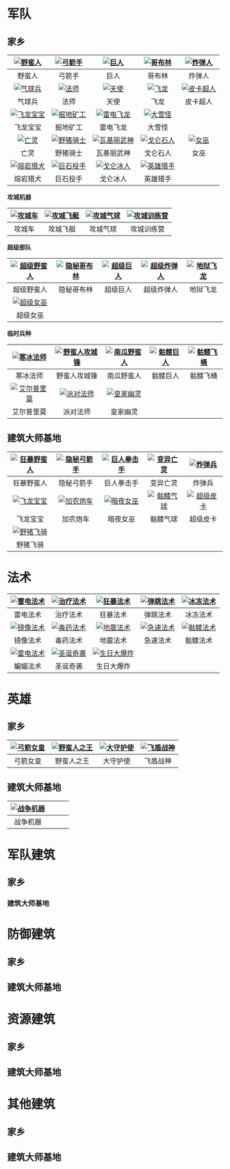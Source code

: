 # 军队

## 家乡

|[![野蛮人](/wiki/Troops/HomeVillage/Barbarian/icon.png "野蛮人")](/wiki/Troops/HomeVillage/Barbarian/wiki.md)|[![弓箭手](/wiki/Troops/HomeVillage/Archer/icon.png "弓箭手")](/wiki/Troops/HomeVillage/Archer/wiki.md)|[![巨人](/wiki/Troops/HomeVillage/Giant/icon.png "巨人")](/wiki/Troops/HomeVillage/Giant/wiki.md)|[![哥布林](/wiki/Troops/HomeVillage/Goblin/icon.png "哥布林")](/wiki/Troops/HomeVillage/Goblin/wiki.md)|[![炸弹人](/wiki/Troops/HomeVillage/WallBreaker/icon.png "炸弹人")](/wiki/Troops/HomeVillage/WallBreaker/wiki.md)|
|:-:|:-:|:-:|:-:|:-:|
|野蛮人|弓箭手|巨人|哥布林|炸弹人|
[![气球兵](/wiki/Troops/HomeVillage/Balloon/icon.png "气球兵")](/wiki/Troops/HomeVillage/Balloon/wiki.md)|[![法师](/wiki/Troops/HomeVillage/Wizard/icon.png "法师")](/wiki/Troops/HomeVillage/Wizard/wiki.md)|[![天使](/wiki/Troops/HomeVillage/Healer/icon.png "天使")](/wiki/Troops/HomeVillage/Healer/wiki.md)|[![飞龙](/wiki/Troops/HomeVillage/Dragon/icon.png "飞龙")](/wiki/Troops/HomeVillage/Dragon/wiki.md)|[![皮卡超人](/wiki/Troops/HomeVillage/PEKKA/icon.png "皮卡超人")](/wiki/Troops/HomeVillage/PEKKA/wiki.md)|
|气球兵|法师|天使|飞龙|皮卡超人|
[![飞龙宝宝](/wiki/Troops/HomeVillage/BabyDragon/icon.png "飞龙宝宝")](/wiki/Troops/HomeVillage/BabyDragon/wiki.md)|[![掘地矿工](/wiki/Troops/HomeVillage/Miner/icon.png "掘地矿工")](/wiki/Troops/HomeVillage/Miner/wiki.md)|[![雷电飞龙](/wiki/Troops/HomeVillage/ElectroDragon/icon.png "雷电飞龙")](/wiki/Troops/HomeVillage/ElectroDragon/wiki.md)|[![大雪怪](/wiki/Troops/HomeVillage/Yeti/icon.png "大雪怪")](/wiki/Troops/HomeVillage/Yeti/wiki.md)|
飞龙宝宝|掘地矿工|雷电飞龙|大雪怪|
|[![亡灵](/wiki/Troops/HomeVillage/Gargoyle/icon.png "亡灵")](/wiki/Troops/HomeVillage/Gargoyle/wiki.md)|[![野猪骑士](/wiki/Troops/HomeVillage/BoarRider/icon.png "野猪骑士")](/wiki/Troops/HomeVillage/BoarRider/wiki.md)|[![瓦基丽武神](/wiki/Troops/HomeVillage/Valkyrie/icon.png "瓦基丽武神")](/wiki/Troops/HomeVillage/Valkyrie/wiki.md)|[![戈仑石人](/wiki/Troops/HomeVillage/Golem/icon.png "戈仑石人")](/wiki/Troops/HomeVillage/Golem/wiki.md)|[![女巫](/wiki/Troops/HomeVillage/Witch/icon.png "女巫")](/wiki/Troops/HomeVillage/Witch/wiki.md)|
|亡灵|野猪骑士|瓦基丽武神|戈仑石人|女巫|
|[![熔岩猎犬](/wiki/Troops/HomeVillage/LavaHound/icon.png "熔岩猎犬")](/wiki/Troops/HomeVillage/LavaHound/wiki.md)|[![巨石投手](/wiki/Troops/HomeVillage/Bowler/icon.png "巨石投手")](/wiki/Troops/HomeVillage/Bowler/wiki.md)|[![戈仑冰人](/wiki/Troops/HomeVillage/IceGolem/icon.png "戈仑冰人")](/wiki/Troops/HomeVillage/IceGolem/wiki.md)|[![英雄猎手](/wiki/Troops/HomeVillage/Headhunter/icon.png "英雄猎手")](/wiki/Troops/HomeVillage/Headhunter/wiki.md)|
|熔岩猎犬|巨石投手|戈仑冰人|英雄猎手|

**攻城机器**

|[![攻城车](/wiki/Troops/HomeVillage/Wallwrecker/icon.png "攻城车")](/wiki/Troops/HomeVillage/Wallwrecker/wiki.md)|[![攻城飞艇](/wiki/Troops/HomeVillage/BattleBlimp/icon.png "攻城飞艇")](/wiki/Troops/HomeVillage/BattleBlimp/wiki.md)|[![攻城气球](/wiki/Troops/HomeVillage/StoneSlammer/icon.png "攻城气球")](/wiki/Troops/HomeVillage/StoneSlammer/wiki.md)|[![攻城训练营](/wiki/Troops/HomeVillage/SiegeBarracks/icon.png "攻城训练营")](/wiki/Troops/HomeVillage/SiegeBarracks/wiki.md)|
|:-:|:-:|:-:|:-:|
|攻城车|攻城飞艇|攻城气球|攻城训练营|

**超级部队**

|[![超级野蛮人](/wiki/Troops/HomeVillage/SuperBarbarian/icon.png "超级野蛮人")](/wiki/Troops/HomeVillage/SuperBarbarian/wiki.md)|[![隐秘哥布林](/wiki/Troops/HomeVillage/SneakyGoblin/icon.png "隐秘哥布林")](/wiki/Troops/HomeVillage/SneakyGoblin/wiki.md)|[![超级巨人](/wiki/Troops/HomeVillage/SuperGiant/icon.png "超级巨人")](/wiki/Troops/HomeVillage/SuperGiant/wiki.md)|[![超级炸弹人](/wiki/Troops/HomeVillage/SuperWallBreaker/icon.png "超级炸弹人")](/wiki/Troops/HomeVillage/SuperWallBreaker/wiki.md)|[![地狱飞龙](/wiki/Troops/HomeVillage/InfernoDragon/icon.png "地狱飞龙")](/wiki/Troops/HomeVillage/InfernoDragon/wiki.md)|
|:-:|:-:|:-:|:-:|:-:|
|超级野蛮人|隐秘哥布林|超级巨人|超级炸弹人|地狱飞龙|
|[![超级女巫](/wiki/Troops/HomeVillage/SuperWitch/icon.png "超级女巫")](/wiki/Troops/HomeVillage/SuperWitch/wiki.md)|
|超级女巫|


**临时兵种**

|[![寒冰法师](/wiki/Troops/HomeVillage/IceWizard/icon.png "寒冰法师")](/wiki/Troops/HomeVillage/IceWizard/wiki.md)|[![野蛮人攻城锤](/wiki/Troops/HomeVillage/BattleRam/icon.png "野蛮人攻城锤")](/wiki/Troops/HomeVillage/BattleRam/wiki.md)|[![南瓜野蛮人](/wiki/Troops/HomeVillage/PumpkinBarbarian/icon.png "南瓜野蛮人")](/wiki/Troops/HomeVillage/PumpkinBarbarian/wiki.md)|[![骷髅巨人](/wiki/Troops/HomeVillage/GiantSkeleton/icon.png "骷髅巨人")](/wiki/Troops/HomeVillage/GiantSkeleton/wiki.md)|[![骷髅飞桶](/wiki/Troops/HomeVillage/SkeletonBarrel/icon.png "骷髅飞桶")](/wiki/Troops/HomeVillage/SkeletonBarrel/wiki.md)|
|:-:|:-:|:-:|:-:|:-:|
|寒冰法师|野蛮人攻城锤|南瓜野蛮人|骷髅巨人|骷髅飞桶|
|[![艾尔普里莫](/wiki/Troops/HomeVillage/ElPrimo/icon.png "艾尔普里莫")](/wiki/Troops/HomeVillage/ElPrimo/wiki.md)|[![派对法师](/wiki/Troops/HomeVillage/PartyWizard/icon.png "派对法师")](/wiki/Troops/HomeVillage/PartyWizard/wiki.md)|[![皇家幽灵](/wiki/Troops/HomeVillage/RoyalGhost/icon.png "皇家幽灵")](/wiki/Troops/HomeVillage/RoyalGhost/wiki.md)|
|艾尔普里莫|派对法师|皇家幽灵|


## 建筑大师基地

|[![狂暴野蛮人](/wiki/Troops/BuilderBase/RagedBarbarian/icon.png "狂暴野蛮人")](/wiki/Troops/BuilderBase/RagedBarbarian/wiki.md)|[![隐秘弓箭手](/wiki/Troops/BuilderBase/SneakyArcher/icon.png "隐秘弓箭手")](/wiki/Troops/BuilderBase/SneakyArcher/wiki.md)|[![巨人拳击手](/wiki/Troops/BuilderBase/BoxerGiant/icon.png "巨人拳击手")](/wiki/Troops/BuilderBase/BoxerGiant/wiki.md)|[![变异亡灵](/wiki/Troops/BuilderBase/BetaMinion/icon.png "变异亡灵")](/wiki/Troops/BuilderBase/BetaMinion/wiki.md)|[![炸弹兵](/wiki/Troops/BuilderBase/Bomber/icon.png "炸弹兵")](/wiki/Troops/BuilderBase/Bomber/wiki.md)|
|:-:|:-:|:-:|:-:|:-:|
|狂暴野蛮人|隐秘弓箭手|巨人拳击手|变异亡灵|炸弹兵|
|[![飞龙宝宝](/wiki/Troops/BuilderBase/BabyDragon/icon.png "飞龙宝宝")](/wiki/Troops/BuilderBase/BabyDragon/wiki.md)|[![加农炮车](/wiki/Troops/BuilderBase/CannonCart/icon.png "加农炮车")](/wiki/Troops/BuilderBase/CannonCart/wiki.md)|    [![暗夜女巫](/wiki/Troops/BuilderBase/NightWitch/icon.png "暗夜女巫")](/wiki/Troops/BuilderBase/NightWitch/wiki.md)|    [![骷髅气球](/wiki/Troops/BuilderBase/DropShip/icon.png "骷髅气球")](/wiki/Troops/BuilderBase/DropShip/wiki.md)|    [![超级皮卡](/wiki/Troops/BuilderBase/SuperPEKKA/icon.png "超级皮卡")](/wiki/Troops/BuilderBase/SuperPEKKA/wiki.md)|   
|飞龙宝宝|加农炮车|暗夜女巫|骷髅气球|超级皮卡|
[![野猪飞骑](/wiki/Troops/BuilderBase/HogGlider/icon.png "野猪飞骑")](/wiki/Troops/BuilderBase/HogGlider/wiki.md)|
|野猪飞骑|

# 法术

|[![雷电法术](/wiki/Spells/LightningSpell/icon.png "雷电法术")](/wiki/Spells/LightningSpell/wiki.md)|[![治疗法术](/wiki/Spells/HealingSpell/icon.png "治疗法术")](/wiki/Spells/HealingSpell/wiki.md)|[![狂暴法术](/wiki/Spells/RageSpell/icon.png "狂暴法术")](/wiki/Spells/RageSpell/wiki.md)|[![弹跳法术](/wiki/Spells/JumpSpell/icon.png "弹跳法术")](/wiki/Spells/JumpSpell/wiki.md)|[![冰冻法术](/wiki/Spells/FreezeSpell/icon.png "冰冻法术")](/wiki/Spells/FreezeSpell/wiki.md)|
|:-:|:-:|:-:|:-:|:-:|
|雷电法术|治疗法术|狂暴法术|弹跳法术|冰冻法术|
|[![镜像法术](/wiki/Spells/CloneSpell/icon.png "镜像法术")](/wiki/Spells/CloneSpell/wiki.md)|[![毒药法术](/wiki/Spells/PoisonSpell/icon.png "毒药法术")](/wiki/Spells/PoisonSpell/wiki.md)|[![地震法术](/wiki/Spells/EarthquakeSpell/icon.png "地震法术")](/wiki/Spells/EarthquakeSpell/wiki.md)|[![急速法术](/wiki/Spells/HasteSpell/icon.png "急速法术")](/wiki/Spells/HasteSpell/wiki.md)|[![骷髅法术](/wiki/Spells/SkeletonSpell/icon.png "骷髅法术")](/wiki/Spells/SkeletonSpell/wiki.md)|
|镜像法术|毒药法术|地震法术|急速法术|骷髅法术|
|[![雷电法术](/wiki/Spells/BatSpell/icon.png "雷电法术")](/wiki/Spells/BatSpell/wiki.md)|[![圣诞奇袭](/wiki/Spells/Santa'sSurprise/icon.png "圣诞奇袭")](/wiki/Spells/Santa'sSurprise/wiki.md)|[![生日大爆炸](/wiki/Spells/BirthdayBoom/icon.png "生日大爆炸")](/wiki/Spells/BirthdayBoom/wiki.md)|
|蝙蝠法术|圣诞奇袭|生日大爆炸|


# 英雄

## 家乡

|[![弓箭女皇](/wiki/Heroes/ArcherQueen/icon.png "弓箭女皇")](/wiki/Heroes/ArcherQueen/wiki.md)|    [![野蛮人之王](/wiki/Heroes/BarbarianKing/icon.png "野蛮人之王")](/wiki/Heroes/BarbarianKing/wiki.md)| [![大守护使](/wiki/Heroes/GrandWarden/icon.png "大守护使")](/wiki/Heroes/GrandWarden/wiki.md)|   [![飞盾战神](/wiki/Heroes/RoyalChampion/icon.png "飞盾战神")](/wiki/Heroes/RoyalChampion/wiki.md)
|:-:|:-:|:-:|:-:|
|弓箭女皇|野蛮人之王|大守护使|飞盾战神|

## 建筑大师基地
|[![战争机器](/wiki/Heroes/BattleMachine/icon.png "战争机器")](/wiki/Heroes/BattleMachine/wiki.md)| | | |
|:-:|:-:|:-:|:-:|
|战争机器|


# 军队建筑

## 家乡

### 建筑大师基地


# 防御建筑

## 家乡

## 建筑大师基地


# 资源建筑

## 家乡

## 建筑大师基地


# 其他建筑

## 家乡

## 建筑大师基地